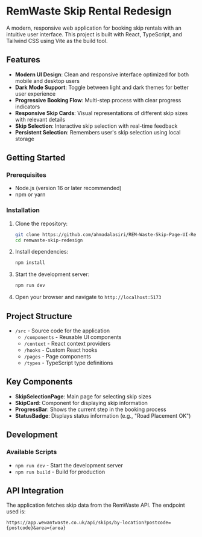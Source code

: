 # RemWaste Skip Rental Redesign

A modern, responsive web application for booking skip rentals with an intuitive user interface. This project is built with React, TypeScript, and Tailwind CSS using Vite as the build tool.

## Features

- **Modern UI Design**: Clean and responsive interface optimized for both mobile and desktop users
- **Dark Mode Support**: Toggle between light and dark themes for better user experience
- **Progressive Booking Flow**: Multi-step process with clear progress indicators
- **Responsive Skip Cards**: Visual representations of different skip sizes with relevant details
- **Skip Selection**: Interactive skip selection with real-time feedback
- **Persistent Selection**: Remembers user's skip selection using local storage

## Getting Started

### Prerequisites

- Node.js (version 16 or later recommended)
- npm or yarn

### Installation

1. Clone the repository:

   ```bash
   git clone https://github.com/ahmadalasiri/REM-Waste-Skip-Page-UI-Redesign.git
   cd remwaste-skip-redesign
   ```

2. Install dependencies:

   ```bash
   npm install
   ```

3. Start the development server:

   ```bash
   npm run dev
   ```

4. Open your browser and navigate to `http://localhost:5173`

## Project Structure

- `/src` - Source code for the application
  - `/components` - Reusable UI components
  - `/context` - React context providers
  - `/hooks` - Custom React hooks
  - `/pages` - Page components
  - `/types` - TypeScript type definitions

## Key Components

- **SkipSelectionPage**: Main page for selecting skip sizes
- **SkipCard**: Component for displaying skip information
- **ProgressBar**: Shows the current step in the booking process
- **StatusBadge**: Displays status information (e.g., "Road Placement OK")

## Development

### Available Scripts

- `npm run dev` - Start the development server
- `npm run build` - Build for production

## API Integration

The application fetches skip data from the RemWaste API. The endpoint used is:

```
https://app.wewantwaste.co.uk/api/skips/by-location?postcode={postcode}&area={area}
```
